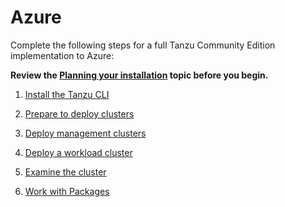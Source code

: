 # Azure

Complete the following steps for a full Tanzu Community Edition implementation to Azure:

**Review the [Planning your installation](installation-planning.md) topic before you begin.**

1. [Install the Tanzu CLI](cli-installation)

1. [Prepare to deploy clusters](azure-mgmt)

1. [Deploy management clusters](azure-install-mgmt)

1. [Deploy a workload cluster](workload-clusters)

1. [Examine the cluster](verify-deployment)

1. [Work with Packages](package-management)
